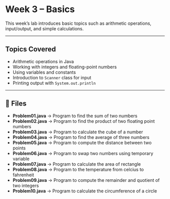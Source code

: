 # Week 3 – Basics

This week’s lab introduces basic topics such as arithmetic operations, input/output, and simple calculations.

---

## Topics Covered
- Arithmetic operations in Java  
- Working with integers and floating-point numbers  
- Using variables and constants  
- Introduction to `Scanner` class for input  
- Printing output with `System.out.println`

---

## 📂 Files
- **Problem01.java** → Program to find the sum of two numbers  
- **Problem02.java** → Program to find the product of two floating point numbers  
- **Problem03.java** → Program to calculate the cube of a number 
- **Problem04.java** → Program to find the average of three numbers
- **Problem05.java** → Program to compute the distance between two points 
- **Problem06.java** → Program to swap two numbers using temporary variable
- **Problem07.java** → Program to calculate the area of rectangle
- **Problem08.java** → Program to the temperature from celcius to fahrenheit  
- **Problem09.java** → Program to compute the remainder and quotient of two integers
- **Problem10.java** → Program to calculate the circumference of a circle

